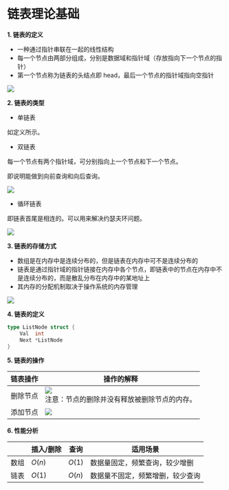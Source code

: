 # 链表理论基础


**1. 链表的定义**

- 一种通过指针串联在一起的线性结构
- 每一个节点由两部分组成，分别是数据域和指针域（存放指向下一个节点的指针）
- 第一个节点称为链表的头结点即 head，最后一个节点的指针域指向空指针

![](https://img.zhengyua.cn/blog/202402071453314.png)

**2. 链表的类型**

- 单链表

如定义所示。

- 双链表

每一个节点有两个指针域，可分别指向上一个节点和下一个节点。

即说明能做到向前查询和向后查询。

![](https://img.zhengyua.cn/blog/202402071458866.png)

- 循环链表

即链表首尾是相连的。可以用来解决约瑟夫环问题。

![](https://img.zhengyua.cn/blog/202402071458303.png)

**3. 链表的存储方式**

- 数组是在内存中是连续分布的，但是链表在内存中可不是连续分布的
- 链表是通过指针域的指针链接在内存中各个节点，即链表中的节点在内存中不是连续分布的，而是散乱分布在内存中的某地址上
- 其内存的分配机制取决于操作系统的内存管理

![](https://img.zhengyua.cn/blog/202402071500389.png)

**4. 链表的定义**

```go
type ListNode struct {
	Val  int
	Next *ListNode
}
```

**5. 链表的操作**

|链表操作| 操作的解释                                                                              |
|---|------------------------------------------------------------------------------------|
|删除节点| ![](https://img.zhengyua.cn/blog/202402071503273.png) <br/> 注意：节点的删除并没有释放被删除节点的内存。 | 
|添加节点|![](https://img.zhengyua.cn/blog/202402071505340.png)|

**6. 性能分析**

|  |插入/删除|查询|适用场景|
|--|--|--|--|
|数组|$O(n)$|$O(1)$|数据量固定，频繁查询，较少增删|
|链表|$O(1)$|$O(n)$|数据量不固定，频繁增删，较少查询|